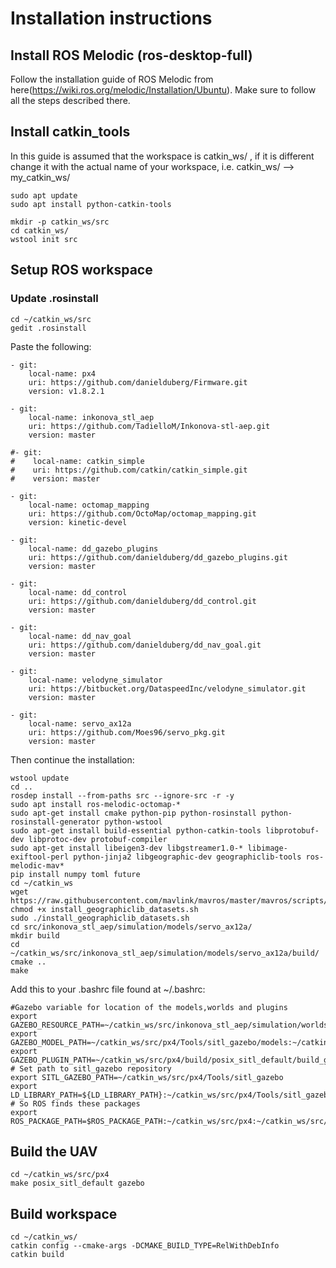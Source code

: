 # Installation instructions

## Install ROS Melodic (ros-desktop-full)

Follow the installation guide of ROS Melodic from here(https://wiki.ros.org/melodic/Installation/Ubuntu).
Make sure to follow all the steps described there.
## Install catkin_tools
In this guide is assumed that the workspace is catkin_ws/ , if it is different change it with the actual name of your workspace, i.e. catkin_ws/ --> my_catkin_ws/  
```
sudo apt update
sudo apt install python-catkin-tools

mkdir -p catkin_ws/src
cd catkin_ws/
wstool init src
```

## Setup ROS workspace
### Update .rosinstall
```
cd ~/catkin_ws/src
gedit .rosinstall
```
Paste the following:
```
- git:
    local-name: px4
    uri: https://github.com/danielduberg/Firmware.git
    version: v1.8.2.1

- git:
    local-name: inkonova_stl_aep
    uri: https://github.com/TadielloM/Inkonova-stl-aep.git
    version: master

#- git:
#    local-name: catkin_simple
#    uri: https://github.com/catkin/catkin_simple.git
#    version: master

- git:
    local-name: octomap_mapping
    uri: https://github.com/OctoMap/octomap_mapping.git
    version: kinetic-devel

- git:
    local-name: dd_gazebo_plugins
    uri: https://github.com/danielduberg/dd_gazebo_plugins.git
    version: master

- git:
    local-name: dd_control
    uri: https://github.com/danielduberg/dd_control.git
    version: master

- git:
    local-name: dd_nav_goal
    uri: https://github.com/danielduberg/dd_nav_goal.git
    version: master
 
- git:
    local-name: velodyne_simulator
    uri: https://bitbucket.org/DataspeedInc/velodyne_simulator.git
    version: master

- git:
    local-name: servo_ax12a 
    uri: https://github.com/Moes96/servo_pkg.git
    version: master

```
Then continue the installation:
```
wstool update
cd ..
rosdep install --from-paths src --ignore-src -r -y
sudo apt install ros-melodic-octomap-*
sudo apt-get install cmake python-pip python-rosinstall python-rosinstall-generator python-wstool
sudo apt-get install build-essential python-catkin-tools libprotobuf-dev libprotoc-dev protobuf-compiler
sudo apt-get install libeigen3-dev libgstreamer1.0-* libimage-exiftool-perl python-jinja2 libgeographic-dev geographiclib-tools ros-melodic-mav*
pip install numpy toml future
cd ~/catkin_ws
wget https://raw.githubusercontent.com/mavlink/mavros/master/mavros/scripts/install_geographiclib_datasets.sh
chmod +x install_geographiclib_datasets.sh
sudo ./install_geographiclib_datasets.sh
cd src/inkonova_stl_aep/simulation/models/servo_ax12a/
mkdir build
cd ~/catkin_ws/src/inkonova_stl_aep/simulation/models/servo_ax12a/build/
cmake ..
make
```
Add this to your .bashrc file found at ~/.bashrc:
```
#Gazebo variable for location of the models,worlds and plugins
export GAZEBO_RESOURCE_PATH=~/catkin_ws/src/inkonova_stl_aep/simulation/worlds:${GAZEBO_RESOURCE_PATH}
export GAZEBO_MODEL_PATH=~/catkin_ws/src/px4/Tools/sitl_gazebo/models:~/catkin_ws/src/inkonova_stl_aep/simulation/models:${GAZEBO_MODEL_PATH}
export GAZEBO_PLUGIN_PATH=~/catkin_ws/src/px4/build/posix_sitl_default/build_gazebo:~/catkin_ws/src/inkonova_stl_aep/simulation/models/servo_ax12a/build:${GAZEBO_PLUGIN_PATH}
# Set path to sitl_gazebo repository
export SITL_GAZEBO_PATH=~/catkin_ws/src/px4/Tools/sitl_gazebo
export LD_LIBRARY_PATH=${LD_LIBRARY_PATH}:~/catkin_ws/src/px4/Tools/sitl_gazebo/Build/msgs/:~/catkin_ws/src/px4/build/posix_sitl_default/build_gazebo
# So ROS finds these packages
export ROS_PACKAGE_PATH=$ROS_PACKAGE_PATH:~/catkin_ws/src/px4:~/catkin_ws/src/px4/Tools/sitl_gazebo
```
## Build the UAV
```
cd ~/catkin_ws/src/px4
make posix_sitl_default gazebo
```
## Build workspace
```
cd ~/catkin_ws/
catkin config --cmake-args -DCMAKE_BUILD_TYPE=RelWithDebInfo
catkin build
```
